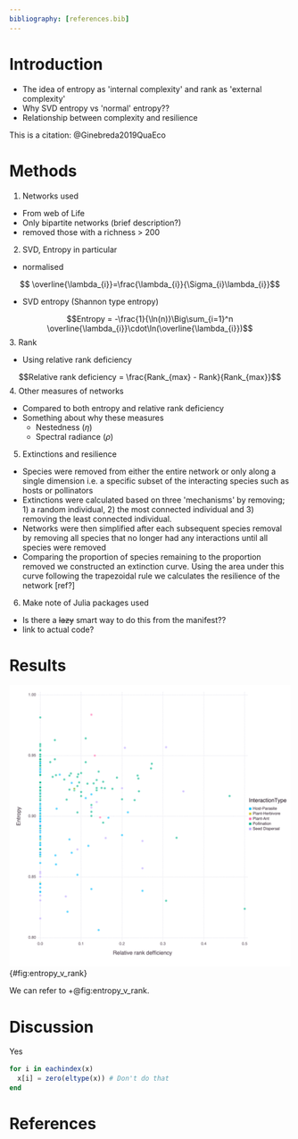 ```yaml
---
bibliography: [references.bib]
---
```


# Introduction

* The idea of entropy as 'internal complexity' and rank as 'external complexity'
* Why SVD entropy vs 'normal' entropy??
* Relationship between complexity and resilience


This is a citation: @Ginebreda2019QuaEco


# Methods

1. Networks used
 + From web of Life
 + Only bipartite networks (brief description?)
 + removed those with a richness > 200
2. SVD, Entropy in particular
 + normalised

$$ \overline{\lambda_{i}}=\frac{\lambda_{i}}{\Sigma_{i}\lambda_{i}}$$
 + SVD entropy (Shannon type entropy)

$$Entropy = -\frac{1}{\ln(n)}\Big\sum_{i=1}^n \overline{\lambda_{i}}\cdot\ln(\overline{\lambda_{i}})$$
3. Rank
 + Using relative rank deficiency

$$Relative rank deficiency = \frac{Rank_{max} - Rank}{Rank_{max}}$$
4. Other measures of networks
 + Compared to both entropy and relative rank deficiency
 + Something about why these measures
    + Nestedness ($\eta$)
    + Spectral radiance ($\rho$)
5. Extinctions and resilience
 + Species were removed from either the entire network or only along a single dimension i.e. a specific subset of the interacting species such as hosts or pollinators
 + Extinctions were calculated based on three 'mechanisms' by removing; 1) a random individual, 2) the most connected individual and 3) removing the least connected individual.
 + Networks were then simplified after each subsequent species removal by removing all species that no longer had any interactions until all species were removed
 + Comparing the proportion of species remaining to the proportion removed we constructed an extinction curve. Using the area under this curve following the trapezoidal rule we calculates the resilience of the network [ref?]
6. Make note of Julia packages used
 + Is there a ~~lazy~~ smart way to do this from the manifest??
 + link to actual code?

# Results


![This is the legend of the figure](figures/entropy_v_rank.png){#fig:entropy_v_rank}

We can refer to +@fig:entropy_v_rank.

# Discussion

Yes

~~~ julia
for i in eachindex(x)
  x[i] = zero(eltype(x)) # Don't do that
end
~~~

# References
